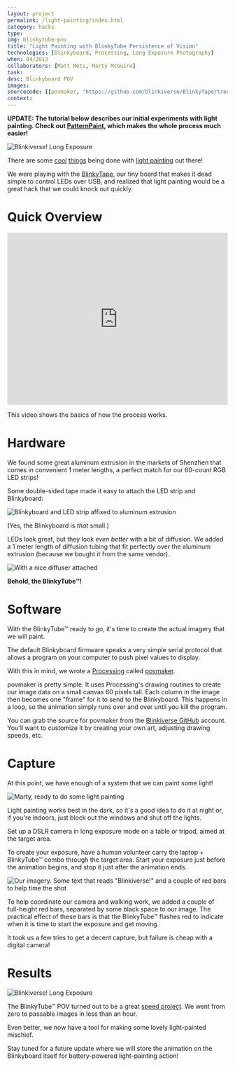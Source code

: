 ```yaml
---
layout: project
permalink: /light-painting/index.html
category: hacks
type:
img: blinkytube-pov
title: "Light Painting with BlinkyTube Persistence of Vision"
technologies: [Blinkyboard, Processing, Long Exposure Photography] 
when: 04/2013
collaborators: [Matt Mets, Marty McGuire]
task:
desc: Blinkyboard POV
images:
sourcecode: [[povmaker, "https://github.com/blinkiverse/BlinkyTape/tree/master/examples/povmaker"]]
context:
---
```


**UPDATE: The tutorial below describes our initial experiments with light
painting.  Check out [PatternPaint](/patternpaint), which makes the whole
process much easier!**

![Blinkiverse! Long Exposure](/images/{{page.img}}/big/blinkiverse-pov-final.png)

There are some [cool](https://sites.google.com/site/mechatronicsguy/lightscythe)
[things](http://blog.makezine.com/2012/08/12/light-painting-with-raspberry-pi/)
being done with [light painting](http://www.flickr.com/groups/lightjunkies/#derp) out
there!

We were playing with the [BlinkyTape](https://github.com/blinkiverse/BlinkyTape),
our tiny board that makes it dead simple to control LEDs over USB, and realized
that light painting would be a great hack that we could knock out quickly.

# Quick Overview

<div class="videoWrapper">
	<iframe class="project_full_video" src="http://player.vimeo.com/video/64485701?byline=0&amp;portrait=0&amp;color=ffffff" width="100%" height="393px" frameborder="0" webkitAllowFullScreen="" mozallowfullscreen="" allowFullScreen=""> </iframe>
</div>

This video shows the basics of how the process works.

# Hardware

We found some great aluminum extrusion in the markets of Shenzhen that comes in
convenient 1 meter lengths, a perfect match for our 60-count RGB LED strips!

Some double-sided tape made it easy to attach the LED strip and Blinkyboard:

![Blinkyboard and LED strip affixed to aluminum extrusion](/images/{{page.img}}/big/hardware-1.jpg)

(Yes, the Blinkyboard is *that* small.)

LEDs look great, but they look *even better* with a bit of diffusion.  We added
a 1 meter length of diffusion tubing that fit perfectly over the aluminum
extrusion (because we bought it from the same vendor).

![With a nice diffuser attached](/images/{{page.img}}/big/hardware-2.png)

**Behold, the BlinkyTube&trade;!**

# Software

With the BlinkyTube&trade; ready to go, it's time to create the actual imagery
that we will paint.

The default Blinkyboard firmware speaks a very simple serial protocol that
allows a program on your computer to push pixel values to display.

With this in mind, we wrote a [Processing](http://processing.org/) called [povmaker](https://github.com/blinkiverse/BlinkyTape/tree/master/examples/povmaker).

povmaker is pretty simple.  It uses Processing's drawing routines to create our
image data on a small canvas 60 pixels tall.  Each column in the image then
becomes one "frame" for it to send to the Blinkyboard.  This happens in a loop,
so the animation simply runs over and over until you kill the program.

You can grab the source for povmaker from the [Blinkiverse GitHub](https://github.com/blinkiverse/BlinkyTape/tree/master/examples/povmaker) account.  You'll want to customize it by creating your own art, adjusting drawing speeds, etc.

# Capture

At this point, we have enough of a system that we can paint some light!

![Marty, ready to do some light painting](/images/{{page.img}}/big/ready-for-pov.jpg)

Light painting works best in the dark, so it's a good idea to do it at night or,
if you're indoors, just block out the windows and shut off the lights.

Set up a DSLR camera in long exposure mode on a table or tripod, aimed at the
target area.

To create your exposure, have a human volunteer carry the laptop +
BlinkyTube&trade; combo through the target area.  Start your exposure just
before the animation begins, and stop it just after the animation ends.

![Our imagery. Some text that reads "Blinkiverse!" and a couple of red bars to help time the shot](/images/{{page.img}}/big/povmaker.png)

To help coordinate our camera and walking work, we added a couple of full-height
red bars, separated by some black space to our image.  The practical effect of
these bars is that the BlinkyTube&trade; flashes red to indicate when it is time
to start the exposure and get moving.

It took us a few tries to get a decent capture, but failure is cheap with
a digital camera!

# Results

![Blinkiverse! Long Exposure](/images/{{page.img}}/big/blinkiverse-pov-final.png)

The BlinkyTube&trade; POV turned out to be a great [speed project](http://fffff.at/speed-project/).
We went from zero to passable images in less than an hour.

Even better, we now have a tool for making some lovely light-painted mischief.

Stay tuned for a future update where we will store the animation on the
Blinkyboard itself for battery-powered light-painting action!
